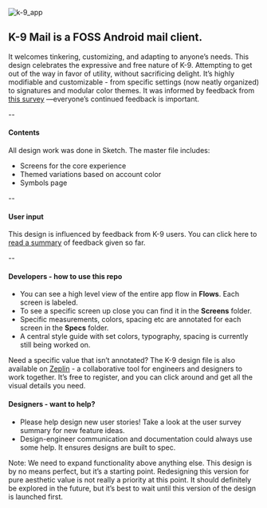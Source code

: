 ![k-9_app](https://cloud.githubusercontent.com/assets/8000951/23281428/464b73b4-f9eb-11e6-962b-99f9c2ba97a3.png)



## K-9 Mail is a FOSS Android mail client. 
It welcomes tinkering, customizing, and adapting to anyone’s needs. This design celebrates the expressive and free nature of K-9. Attempting to get out of the way in favor of utility, without sacrificing delight. It’s highly modifiable and customizable - from specific settings (now neatly organized) to signatures and modular color themes. It was informed by feedback from [this survey](https://uxquestionnaire.typeform.com/to/SHacN5/) —everyone’s continued feedback is important.

--

#### Contents
All design work was done in Sketch. The master file includes:
- Screens for the core experience
- Themed variations based on account color
- Symbols page

--

#### User input
This design is influenced by feedback from K-9 users. You can click here to [read a summary](../master/Feedback/FEEDBACK.md)  of feedback given so far. 

--

#### Developers - how to use this repo
- You can see a high level view of the entire app flow in **Flows**. Each screen is labeled.
- To see a specific screen up close you can find it in the **Screens** folder. 
- Specific measurements, colors, spacing etc are annotated for each screen in the **Specs** folder. 
- A central style guide with set colors, typography, spacing is currently still being worked on. 

Need a specific value that isn’t annotated? The K-9 design file is also available on [Zeplin](https://zpl.io/ZEjQ4O) - a collaborative tool for engineers and designers to work together. It’s free to register, and you can click around and get all the visual details you need. 


#### Designers - want to help?

- Please help design new user stories! Take a look at the user survey summary for new feature ideas. 
- Design-engineer communication and documentation could always use some help. It ensures designs are built to spec.

Note: We need to expand functionality above anything else. This design is by no means perfect, but it’s a starting point. Redesigning this version for pure aesthetic value is not really a priority at this point. It should definitely be explored in the future, but it’s best to wait until this version of the design is launched first.